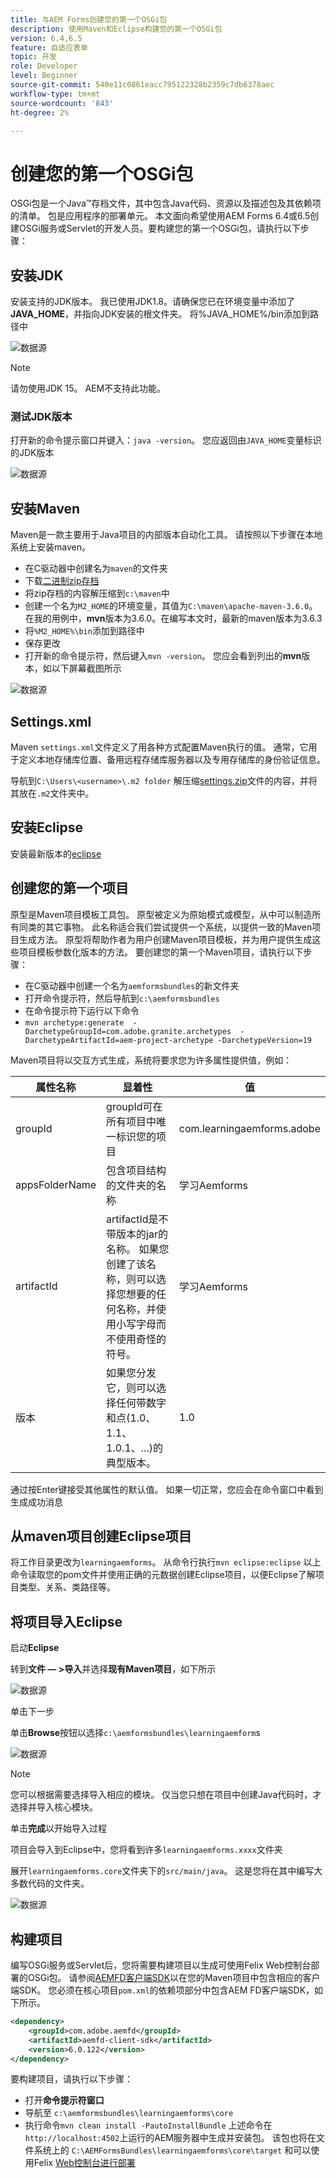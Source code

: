 ```yaml
---
title: 与AEM Forms创建您的第一个OSGi包
description: 使用Maven和Eclipse构建您的第一个OSGi包
version: 6.4,6.5
feature: 自适应表单
topic: 开发
role: Developer
level: Beginner
source-git-commit: 540e11c0861eacc795122328b2359c7db6378aec
workflow-type: tm+mt
source-wordcount: '843'
ht-degree: 2%

---
```



# 创建您的第一个OSGi包

OSGi包是一个Java™存档文件，其中包含Java代码、资源以及描述包及其依赖项的清单。 包是应用程序的部署单元。 本文面向希望使用AEM Forms 6.4或6.5创建OSGi服务或Servlet的开发人员。要构建您的第一个OSGi包，请执行以下步骤：


## 安装JDK

安装支持的JDK版本。 我已使用JDK1.8。请确保您已在环境变量中添加了&#x200B;**JAVA_HOME**，并指向JDK安装的根文件夹。
将%JAVA_HOME%/bin添加到路径中

![数据源](assets/java-home.JPG)

>[!NOTE]
> 请勿使用JDK 15。 AEM不支持此功能。

### 测试JDK版本

打开新的命令提示窗口并键入：`java -version`。 您应返回由`JAVA_HOME`变量标识的JDK版本

![数据源](assets/java-version.JPG)

## 安装Maven

Maven是一款主要用于Java项目的内部版本自动化工具。 请按照以下步骤在本地系统上安装maven。

* 在C驱动器中创建名为`maven`的文件夹
* 下载[二进制zip存档](http://maven.apache.org/download.cgi)
* 将zip存档的内容解压缩到`c:\maven`中
* 创建一个名为`M2_HOME`的环境变量，其值为`C:\maven\apache-maven-3.6.0`。 在我的用例中，**mvn**&#x200B;版本为3.6.0。在编写本文时，最新的maven版本为3.6.3
* 将`%M2_HOME%\bin`添加到路径中
* 保存更改
* 打开新的命令提示符，然后键入`mvn -version`。 您应会看到列出的&#x200B;**mvn**&#x200B;版本，如以下屏幕截图所示

![数据源](assets/mvn-version.JPG)

## Settings.xml

Maven `settings.xml`文件定义了用各种方式配置Maven执行的值。 通常，它用于定义本地存储库位置、备用远程存储库服务器以及专用存储库的身份验证信息。

导航到`C:\Users\<username>\.m2 folder`
解压缩[settings.zip](assets/settings.zip)文件的内容，并将其放在`.m2`文件夹中。

## 安装Eclipse

安装最新版本的[eclipse](https://www.eclipse.org/downloads/)

## 创建您的第一个项目

原型是Maven项目模板工具包。 原型被定义为原始模式或模型，从中可以制造所有同类的其它事物。 此名称适合我们尝试提供一个系统，以提供一致的Maven项目生成方法。 原型将帮助作者为用户创建Maven项目模板，并为用户提供生成这些项目模板参数化版本的方法。
要创建您的第一个Maven项目，请执行以下步骤：

* 在C驱动器中创建一个名为`aemformsbundles`的新文件夹
* 打开命令提示符，然后导航到`c:\aemformsbundles`
* 在命令提示符下运行以下命令
* `mvn archetype:generate  -DarchetypeGroupId=com.adobe.granite.archetypes  -DarchetypeArtifactId=aem-project-archetype -DarchetypeVersion=19`

Maven项目将以交互方式生成，系统将要求您为许多属性提供值，例如：

| 属性名称 | 显着性 | 值 |
------------------------|---------------------------------------|---------------------
| groupId | groupId可在所有项目中唯一标识您的项目 | com.learningaemforms.adobe |
| appsFolderName | 包含项目结构的文件夹的名称 | 学习Aemforms |
| artifactId | artifactId是不带版本的jar的名称。 如果您创建了该名称，则可以选择您想要的任何名称，并使用小写字母而不使用奇怪的符号。 | 学习Aemforms |
| 版本 | 如果您分发它，则可以选择任何带数字和点(1.0、1.1、1.0.1、...)的典型版本。 | 1.0 |

通过按Enter键接受其他属性的默认值。
如果一切正常，您应会在命令窗口中看到生成成功消息

## 从maven项目创建Eclipse项目

将工作目录更改为`learningaemforms`。
从命令行执行`mvn eclipse:eclipse`
以上命令读取您的pom文件并使用正确的元数据创建Eclipse项目，以便Eclipse了解项目类型、关系、类路径等。

## 将项目导入Eclipse

启动&#x200B;**Eclipse**

转到&#x200B;**文件 — >导入**&#x200B;并选择&#x200B;**现有Maven项目**，如下所示

![数据源](assets/import-mvn-project.JPG)

单击下一步

单击&#x200B;**Browse**&#x200B;按钮以选择`c:\aemformsbundles\learningaemform`s

![数据源](assets/select-mvn-project.JPG)

>[!NOTE]
>您可以根据需要选择导入相应的模块。 仅当您只想在项目中创建Java代码时，才选择并导入核心模块。

单击&#x200B;**完成**&#x200B;以开始导入过程

项目会导入到Eclipse中，您将看到许多`learningaemforms.xxxx`文件夹

展开`learningaemforms.core`文件夹下的`src/main/java`。 这是您将在其中编写大多数代码的文件夹。

![数据源](assets/learning-core.JPG)

## 构建项目




编写OSGi服务或Servlet后，您将需要构建项目以生成可使用Felix Web控制台部署的OSGi包。 请参阅[AEMFD客户端SDK](https://repo.adobe.com/nexus/content/groups/public/com/adobe/aemfd/aemfd-client-sdk-)以在您的Maven项目中包含相应的客户端SDK。 您必须在核心项目`pom.xml`的依赖项部分中包含AEM FD客户端SDK，如下所示。







```xml
<dependency>
    <groupId>com.adobe.aemfd</groupId>
    <artifactId>aemfd-client-sdk</artifactId>
    <version>6.0.122</version>
</dependency>
```

要构建项目，请执行以下步骤：

* 打开&#x200B;**命令提示符窗口**
* 导航至 `c:\aemformsbundles\learningaemforms\core`
* 执行命令`mvn clean install -PautoInstallBundle`
上述命令在`http://localhost:4502`上运行的AEM服务器中生成并安装包。 该包也将在文件系统上的
   `C:\AEMFormsBundles\learningaemforms\core\target` 和可以使用Felix  [Web控制台进行部署](http://localhost:4502/system/console/bundles)
